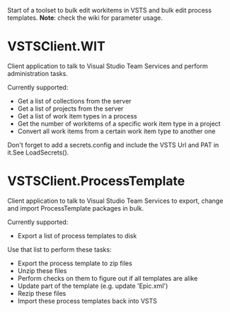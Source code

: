 
Start of a toolset to bulk edit workitems in VSTS and bulk edit process templates.
**Note**: check the wiki for parameter usage.

# VSTSClient.WIT
Client application to talk to Visual Studio Team Services and perform administration tasks.

Currently supported:

* Get a list of collections from the server
* Get a list of projects from the server
* Get a list of work item types in a process
* Get the number of workitems of a specific work item type in a project
* Convert all work items from a certain work item type to another one

Don't forget to add a secrets.config and include the VSTS Url and PAT in it.See LoadSecrets().


# VSTSClient.ProcessTemplate
Client application to talk to Visual Studio Team Services to export, change and import ProcessTemplate packages in bulk.

Currently supported:

* Export a list of process templates to disk

Use that list to perform these tasks:  
* Export the process template to zip files
* Unzip these files
* Perform checks on them to figure out if all templates are alike
* Update part of the template (e.g. update 'Epic.xml')
* Rezip these files
* Import these process templates back into VSTS
